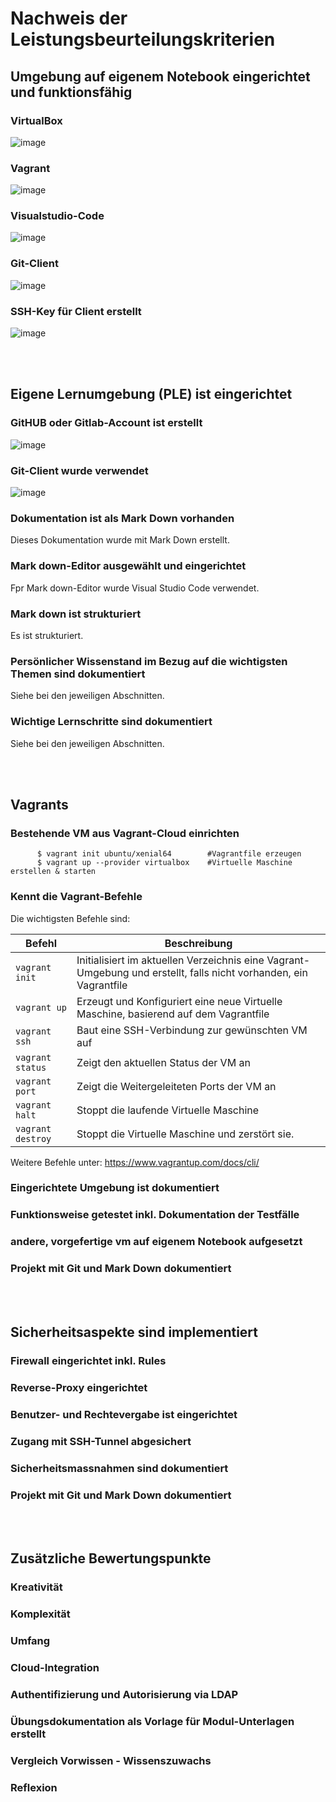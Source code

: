 # Nachweis der Leistungsbeurteilungskriterien

## Umgebung auf eigenem Notebook eingerichtet und funktionsfähig
### VirtualBox
![image](https://user-images.githubusercontent.com/125886136/221586873-69d2dcf5-e1c1-47c1-ac1b-5f71bebd8b6b.png)

### Vagrant
![image](https://user-images.githubusercontent.com/125886136/221587053-63c267aa-be05-4716-a107-02648a029add.png)

### Visualstudio-Code
![image](https://user-images.githubusercontent.com/125886136/221587138-2c3fcb92-6e7d-4804-bd68-b0e10cffaf40.png)

### Git-Client
![image](https://user-images.githubusercontent.com/125886136/221587230-4be1faa4-1b76-44b0-8d56-470aada72441.png)

### SSH-Key für Client erstellt
![image](https://user-images.githubusercontent.com/125886136/221587370-1de9481e-30bd-454f-9f0b-0c43d2a16db1.png)

<br>
<br>

## Eigene Lernumgebung (PLE) ist eingerichtet
### GitHUB oder Gitlab-Account ist erstellt
![image](https://user-images.githubusercontent.com/125886136/221588927-e48ec643-ca30-4781-95fa-c1e819dd9c35.png)

### Git-Client wurde verwendet
![image](https://user-images.githubusercontent.com/125886136/221588992-729d10e0-b178-4b7e-a928-a2be927322ea.png)

### Dokumentation ist als Mark Down vorhanden
Dieses Dokumentation wurde mit Mark Down erstellt.

### Mark down-Editor ausgewählt und eingerichtet
Fpr Mark down-Editor wurde Visual Studio Code verwendet.

### Mark down ist strukturiert
Es ist strukturiert.

### Persönlicher Wissenstand im Bezug auf die wichtigsten Themen sind dokumentiert
Siehe bei den jeweiligen Abschnitten.

### Wichtige Lernschritte sind dokumentiert
Siehe bei den jeweiligen Abschnitten.

<br>
<br>

## Vagrants

### Bestehende VM aus Vagrant-Cloud einrichten

```Shell
      $ vagrant init ubuntu/xenial64        #Vagrantfile erzeugen
      $ vagrant up --provider virtualbox    #Virtuelle Maschine erstellen & starten
``` 


### Kennt die Vagrant-Befehle
Die wichtigsten Befehle sind:

| Befehl                    | Beschreibung                                                      |
| ------------------------- | ----------------------------------------------------------------- | 
| `vagrant init`            | Initialisiert im aktuellen Verzeichnis eine Vagrant-Umgebung und erstellt, falls nicht vorhanden, ein Vagrantfile |
| `vagrant up`              |  Erzeugt und Konfiguriert eine neue Virtuelle Maschine, basierend auf dem Vagrantfile |
| `vagrant ssh`             | Baut eine SSH-Verbindung zur gewünschten VM auf                   |
| `vagrant status`          | Zeigt den aktuellen Status der VM an                              |
| `vagrant port`            | Zeigt die Weitergeleiteten Ports der VM an                        |
| `vagrant halt`            | Stoppt die laufende Virtuelle Maschine                            |
| `vagrant destroy`         | Stoppt die Virtuelle Maschine und zerstört sie.                   |

Weitere Befehle unter: https://www.vagrantup.com/docs/cli/

### Eingerichtete Umgebung ist dokumentiert

### Funktionsweise getestet inkl. Dokumentation der Testfälle

### andere, vorgefertige vm auf eigenem Notebook aufgesetzt

### Projekt mit Git und Mark Down dokumentiert

<br>
<br>

## Sicherheitsaspekte sind implementiert

### Firewall eingerichtet inkl. Rules

### Reverse-Proxy eingerichtet

### Benutzer- und Rechtevergabe ist eingerichtet

### Zugang mit SSH-Tunnel abgesichert

### Sicherheitsmassnahmen sind dokumentiert

### Projekt mit Git und Mark Down dokumentiert

<br>
<br>

## Zusätzliche Bewertungspunkte

### Kreativität

### Komplexität

### Umfang

### Cloud-Integration

### Authentifizierung und Autorisierung via LDAP

### Übungsdokumentation als Vorlage für Modul-Unterlagen erstellt

### Vergleich Vorwissen - Wissenszuwachs

### Reflexion


